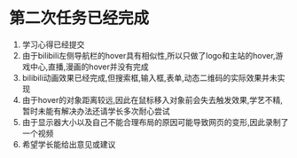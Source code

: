 # 第二次任务已经完成
1. 学习心得已经提交
2. 由于bilibili左侧导航栏的hover具有相似性,所以只做了logo和主站的hover,游戏中心,直播,漫画的hover并没有完成
3. bilibili动画效果已经完成,但搜索框,输入框,表单,动态二维码的实际效果并未实现
4. 由于hover的对象距离较远,因此在鼠标移入对象前会失去触发效果,学艺不精,暂时未能有解决办法还请学长多次耐心尝试
5. 由于显示器大小以及自己不能合理布局的原因可能导致网页的变形,因此录制了一个视频
5. 希望学长能给出意见或建议
